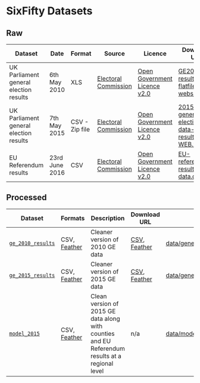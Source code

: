 # SixFifty Datasets

## Raw
| Dataset | Date | Format | Source | Licence | Download URL | Repo Path |
| -- | -- | -- | -- | -- | -- | -- |
| UK Parliament general election results | 6th May 2010 | XLS | [Electoral Commission](http://www.electoralcommission.org.uk/our-work/our-research/electoral-data) | [Open Government Licence v2.0](http://www.nationalarchives.gov.uk/doc/open-government-licence/version/2/) | [GE2010-results-flatfile-website.xls](http://www.electoralcommission.org.uk/__data/assets/excel_doc/0003/105726/GE2010-results-flatfile-website.xls) | [/data/general_election/electoral_commission/results/](../data/general_election/electoral_commission/results/) |
| UK Parliament general election results | 7th May 2015 | CSV - Zip file | [Electoral Commission](http://www.electoralcommission.org.uk/our-work/our-research/electoral-data) | [Open Government Licence v2.0](http://www.nationalarchives.gov.uk/doc/open-government-licence/version/2/) | [2015-UK-general-election-data-results-WEB.zip](http://www.electoralcommission.org.uk/__data/assets/file/0004/191650/2015-UK-general-election-data-results-WEB.zip) | [/data/general_election/electoral_commission/results/](../data/general_election/electoral_commission/results/) |
| EU Referendum results | 23rd June 2016 | CSV | [Electoral Commission](http://www.electoralcommission.org.uk/find-information-by-subject/elections-and-referendums/upcoming-elections-and-referendums/eu-referendum/electorate-and-count-information) | [Open Government Licence v2.0](http://www.nationalarchives.gov.uk/doc/open-government-licence/version/2/) | [EU-referendum-result-data.csv](http://www.electoralcommission.org.uk/__data/assets/file/0014/212135/EU-referendum-result-data.csv) | [/data/eu_referendum/electoral_commission/results/](../data/eu_referendum/electoral_commission/results/) |

## Processed
| Dataset | Formats | Description | Download URL | Repo Path |
| -- | -- | -- | -- | -- |
| [`ge_2010_results`](../data/general_election/electoral_commission/results/README.md) | CSV, [Feather](https://blog.rstudio.org/2016/03/29/feather/) | Cleaner version of 2010 GE data | [CSV](https://s3-eu-west-1.amazonaws.com/sixfifty/ge_2010_results.csv), [Feather](https://s3-eu-west-1.amazonaws.com/sixfifty/ge_2010_results.feather) | [data/general_election/electoral_commission/results/clean/ge_2010_results.csv](../data/general_election/electoral_commission/results/README.md) |
| [`ge_2015_results`](../data/general_election/electoral_commission/results/README.md) | CSV, [Feather](https://blog.rstudio.org/2016/03/29/feather/) | Cleaner version of 2015 GE data | [CSV](https://s3-eu-west-1.amazonaws.com/sixfifty/ge_2015_results.csv), [Feather](https://s3-eu-west-1.amazonaws.com/sixfifty/ge_2015_results.feather) | [data/general_election/electoral_commission/results/clean/ge_2015_results.csv](../data/general_election/electoral_commission/results/README.md) |
| [`model_2015`](../data/model/clean/) | CSV, [Feather](https://blog.rstudio.org/2016/03/29/feather/) | Clean version of 2015 GE data along with counties and EU Referendum results at a regional level | n/a | [data/model/clean/model_2015.csv](../data/model/clean/) |
